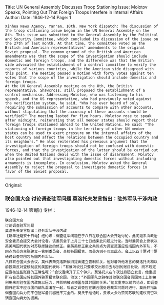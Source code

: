 Title: UN General Assembly Discusses Troop Stationing Issue; Molotov Speaks, Pointing Out That Foreign Troops Interfere in Internal Affairs
Author:
Date: 1946-12-14
Page: 1

    Xinhua News Agency, Yan'an, 10th. New York dispatch: The discussion of the troop stationing issue began in the UN General Assembly on the 8th. This issue was submitted to the General Assembly by the Political and Security Committee, which concluded its discussion of the issue on the 27th of last month. At that time, the committee voted on the British and American representatives' amendments to the original Soviet proposal. The common ground of the British and American amendments was that the scope of the investigation should include domestic and foreign troops, and the difference was that the British side advocated the establishment of a control committee to verify the reports of various countries, while the American side disagreed with this point. The meeting passed a motion with forty votes against ten votes that the scope of the investigation should include domestic and foreign troops.
    At the UN General Assembly meeting on the 8th, the British representative, Shawcross, still proposed the establishment of a control mechanism. Addressing Molotov, who was listening to his speech, and the US representative, who had previously voted against the verification system, he said, "Who has ever heard of only requiring the submission of accounts to compare with other accounts, without stipulating that the accuracy of these accounts should be verified?" The meeting lasted for five hours. Molotov rose to speak after midnight, reiterating that all member states should report their foreign troops stationed abroad to the United Nations. He said: "The stationing of foreign troops in the territory of other UN member states can be used to exert pressure on the internal affairs of the host country and affect the relations between the occupied country and its neighbors." He also reiterated his previous argument that the investigation of foreign troops should not be confused with domestic forces, and that the investigation of the latter should be carried out when the United Nations deals with the issue of disarmament. Molotov also pointed out that investigating domestic forces without including armaments is incomplete. In conclusion, Molotov asked the General Assembly to reject the proposal to investigate domestic forces in favor of the Soviet proposal.



<hr /> 

Original: 


### 联合国大会  讨论调查驻军问题  莫洛托夫发言指出：驻外军队干涉内政

1946-12-14
第1版()
专栏：

    联合国大会
    讨论调查驻军问题
    莫洛托夫发言指出：驻外军队干涉内政
    【新华社延安十日电】纽约讯：调查驻军问题已于八日在联合国大会开始讨论，此问题系由政治安全委员会提交大会讨论者。该委员会于上月二十七日结束此问题之讨论。当时委员会上曾表决英美两国代表的对苏联原建议的修正。案英美修正案之共同点为调查范围应包括国内外军队，不同点为英方主张建立一管制委员会，查核各国报告，而美方则不同意此点。会上以四十票对十票通过调查范围包括国内外军队。
    八日联合国大会会议，英代表萧克洛斯依旧提出建立管制机关，他对着听他发言的莫洛托夫和以前投票反对查核制度的美国代表称：“有谁听说过只要求交出账目去与别的账目比较，而不规定应查核这些账目的正确性呢？”会议连续开了五个钟头，莫洛托夫在午夜过后起立发言，他重提所有会员国应将其国外驻军报告联合国。他说：“外国军队之驻在其他联合国会员国领土上能被利用来对驻在国内政施以压力，并影响被占领国与其邻国的关系。”他又重申以前的论点，即调查国外驻军不应与国内部队混淆在一起，后者之调查应在联合国处理裁军问题时进行。莫氏并指出调查国内兵力而不包括军备武器是不完全的。莫氏于结语时，要求大会为赞同苏联的建议而否决调查国内兵力的提案。
